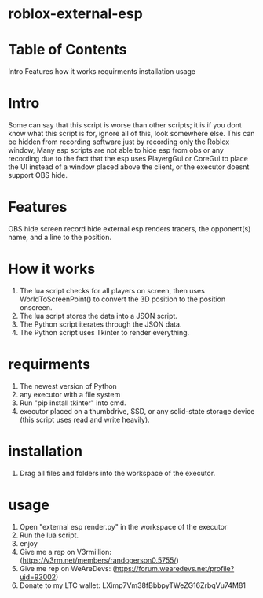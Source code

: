 # roblox-external-esp

# Table of Contents
Intro
Features
how it works
requirments
installation
usage

# Intro
Some can say that this script is worse than other scripts; it is.if you dont know what this script is for, ignore all of this, look somewhere else. This can be hidden from recording software just by recording only the Roblox window, Many esp scripts are not able to hide esp from obs or any recording due to the fact that the esp uses PlayergGui or CoreGui to place the UI instead of a window placed above the client, or the executor doesnt support OBS hide.

# Features
OBS hide
screen record hide
external esp
renders tracers, the opponent(s) name, and a line to the position.

# How it works
1. The lua script checks for all players on screen, then uses WorldToScreenPoint() to convert the 3D position to the position onscreen.
2. The lua script stores the data into a JSON script.
3. The Python script iterates through the JSON data.
4. The Python script uses Tkinter to render everything.

# requirments
1. The newest version of Python
2. any executor with a file system
3. Run "pip install tkinter" into cmd.
4. executor placed on a thumbdrive, SSD, or any solid-state storage device (this script uses read and write heavily).

# installation
1. Drag all files and folders into the workspace of the executor.

# usage
1. Open "external esp render.py" in the workspace of the executor
2. Run the lua script.
3. enjoy
4. Give me a rep on V3rmillion: (https://v3rm.net/members/randoperson0.5755/)
5. Give me rep on WeAreDevs: (https://forum.wearedevs.net/profile?uid=93002)
6. Donate to my LTC wallet: LXimp7Vm38fBbbpyTWeZG16ZrbqVu74M81

